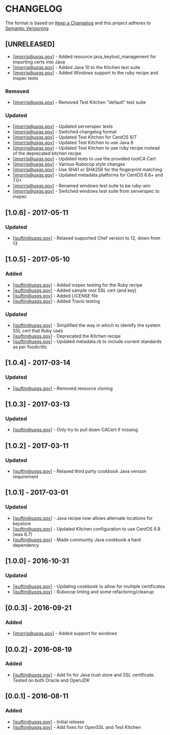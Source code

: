 # CHANGELOG

The format is based on [Keep a Changelog](http://keepachangelog.com/)
and this project adheres to [Semantic Versioning](http://semver.org/).

## [UNRELEASED]
- [jmorris@usgs.gov] - Added resource java_keytool_management for importing certs into Java
- [jmorris@usgs.gov] - Added Java 10 to the Kitchen test suite
- [jmorris@usgs.gov] - Added Windows support to the ruby recipe and inspec tests
### Removed
- [jmorris@usgs.gov] - Removed Test Kitchen "default" test suite
### Updated
- [jmorris@usgs.gov] - Updated serverspec tests
- [jmorris@usgs.gov] - Switched changelog format
- [jmorris@usgs.gov] - Updated Test Kitchen for CentOS 6/7
- [jmorris@usgs.gov] - Updated Test Kitchen to use Java 8
- [jmorris@usgs.gov] - Updated Test Kitchen to use ruby recipe instead of the deprecated kitchen recipe
- [jmorris@usgs.gov] - Updated tests to use the provided rootCA Cert
- [jmorris@usgs.gov] - Various Rubocop style changes
- [jmorris@usgs.gov] - Use SHA1 or SHA256 for the fingerprint matching
- [jmorris@usgs.gov] - Updated metadata.platforms for CentOS 6.8+ and 7.0+
- [jmorris@usgs.gov] - Renamed windows test suite to be ruby-win
- [jmorris@usgs.gov] - Switched windows test suite from serverspec to inspec

## [1.0.6] - 2017-05-11
### Updated
- [isuftin@usgs.gov] - Relaxed supported Chef version to 12, down from 13

## [1.0.5] - 2017-05-10
### Added
- [isuftin@usgs.gov] - Added inspec testing for the Ruby recipe
- [isuftin@usgs.gov] - Added sample root SSL cert (and key)
- [isuftin@usgs.gov] - Added LICENSE file
- [isuftin@usgs.gov] - Added Travis testing
### Updated
- [isuftin@usgs.gov] - Simplified the way in which to identify the system SSL cert that Ruby uses
- [isuftin@usgs.gov] - Deprecated the Kitchen recipe
- [isuftin@usgs.gov] - Updated metadata.rb to include current standards as per foodcritic

## [1.0.4] - 2017-03-14
### Updated
- [isuftin@usgs.gov] - Removed resource cloning

## [1.0.3] - 2017-03-13
### Updated
- [isuftin@usgs.gov] - Only try to pull down CACert if missing

## [1.0.2] - 2017-03-11
### Updated
- [isuftin@usgs.gov] - Relaxed third party cookbook Java version requirement

## [1.0.1] - 2017-03-01
### Updated
- [isuftin@usgs.gov] - Java recipe now allows alternate locations for keystore
- [isuftin@usgs.gov] - Updated Kitchen configuration to use CentOS 6.8 (was 6.7)
- [isuftin@usgs.gov] - Made community Java cookbook a hard dependency

## [1.0.0] - 2016-10-31
### Updated
- [isuftin@usgs.gov] - Updating cookbook to allow for multiple certificates
- [isuftin@usgs.gov] - Rubocop linting and some refactoring/cleanup

## [0.0.3] - 2016-09-21
### Added
- [jmorris@usgs.gov] - Added support for windows

## [0.0.2] - 2016-08-19
### Added
- [isuftin@usgs.gov] - Add fix for Java trust store and SSL certificate. Tested on both Oracle and OpenJDK

## [0.0.1] - 2016-08-11
### Added
- [isuftin@usgs.gov] - Initial release
- [isuftin@usgs.gov] - Add fixes for OpenSSL and Test Kitchen

